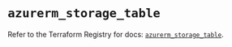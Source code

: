 # `azurerm_storage_table`

Refer to the Terraform Registry for docs: [`azurerm_storage_table`](https://registry.terraform.io/providers/hashicorp/azurerm/4.11.0/docs/resources/storage_table).
